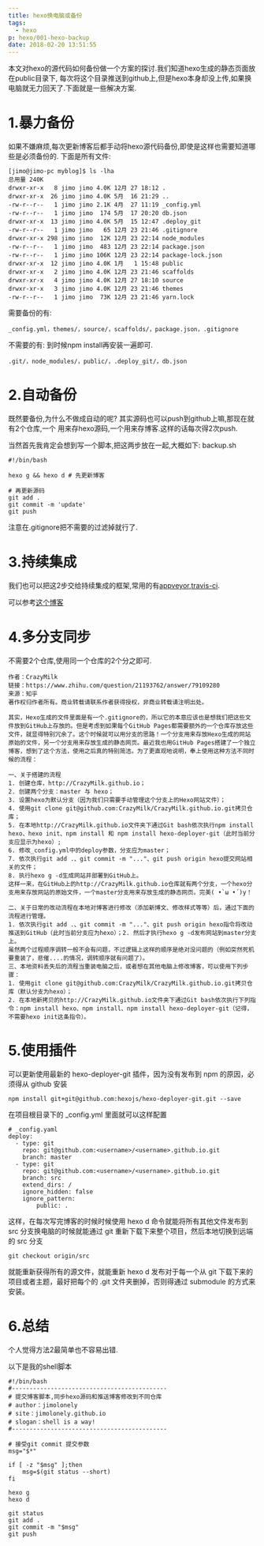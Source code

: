 ```yaml
---
title: hexo换电脑或备份
tags:
  - hexo
p: hexo/001-hexo-backup
date: 2018-02-20 13:51:55
---
```

本文对hexo的源代码如何备份做一个方案的探讨.我们知道hexo生成的静态页面放在public目录下,
每次将这个目录推送到github上,但是hexo本身却没上传,如果换电脑就无力回天了.下面就是一些解决方案.

# 1.暴力备份
如果不嫌麻烦,每次更新博客后都手动将hexo源代码备份,即使是这样也需要知道哪些是必须备份的.
下面是所有文件:
```shell
[jimo@jimo-pc myblog]$ ls -lha
总用量 240K
drwxr-xr-x   8 jimo jimo 4.0K 12月 27 18:12 .
drwxr-xr-x  26 jimo jimo 4.0K 5月  16 21:29 ..
-rw-r--r--   1 jimo jimo 2.1K 4月  27 11:19 _config.yml
-rw-r--r--   1 jimo jimo  174 5月  17 20:20 db.json
drwxr-xr-x  13 jimo jimo 4.0K 5月  15 12:47 .deploy_git
-rw-r--r--   1 jimo jimo   65 12月 23 21:46 .gitignore
drwxr-xr-x 298 jimo jimo  12K 12月 23 22:14 node_modules
-rw-r--r--   1 jimo jimo  483 12月 23 22:14 package.json
-rw-r--r--   1 jimo jimo 106K 12月 23 22:14 package-lock.json
drwxr-xr-x  12 jimo jimo 4.0K 1月   1 15:48 public
drwxr-xr-x   2 jimo jimo 4.0K 12月 23 21:46 scaffolds
drwxr-xr-x   4 jimo jimo 4.0K 12月 27 18:10 source
drwxr-xr-x   3 jimo jimo 4.0K 12月 23 21:46 themes
-rw-r--r--   1 jimo jimo  73K 12月 23 21:46 yarn.lock
```
需要备份的有:
```shell
_config.yml，themes/，source/，scaffolds/，package.json，.gitignore
```
不需要的有: 到时候npm install再安装一遍即可.
```shell
.git/，node_modules/，public/，.deploy_git/，db.json
```
# 2.自动备份
既然要备份,为什么不做成自动的呢? 其实源码也可以push到github上嘛,那现在就有2个仓库,一个
用来存hexo源码,一个用来存博客.这样的话每次得2次push.

当然首先我肯定会想到写一个脚本,把这两步放在一起,大概如下:
backup.sh
```shell
#!/bin/bash

hexo g && hexo d # 先更新博客

# 再更新源码
git add .
git commit -m 'update'
git push
```
注意在.gitignore把不需要的过滤掉就行了.

# 3.持续集成
我们也可以把这2步交给持续集成的框架,常用的有[appveyor](https://www.appveyor.com/),[travis-ci](https://www.travis-ci.org/).

可以参考[这个博客](https://formulahendry.github.io/2016/12/04/hexo-ci/)

# 4.多分支同步
不需要2个仓库,使用同一个仓库的2个分之即可.

```
作者：CrazyMilk
链接：https://www.zhihu.com/question/21193762/answer/79109280
来源：知乎
著作权归作者所有。商业转载请联系作者获得授权，非商业转载请注明出处。

其实，Hexo生成的文件里面是有一个.gitignore的，所以它的本意应该也是想我们把这些文件放到GitHub上存放的。但是考虑到如果每个GitHub Pages都需要额外的一个仓库存放这些文件，就显得特别冗余了。这个时候就可以用分支的思路！一个分支用来存放Hexo生成的网站原始的文件，另一个分支用来存放生成的静态网页。最近我也用GitHub Pages搭建了一个独立博客，想到了这个方法，使用之后真的特别简洁。为了更直观地说明，奉上使用这种方法不同时候的流程：

一、关于搭建的流程
1. 创建仓库，http://CrazyMilk.github.io；
2. 创建两个分支：master 与 hexo；
3. 设置hexo为默认分支（因为我们只需要手动管理这个分支上的Hexo网站文件）；
4. 使用git clone git@github.com:CrazyMilk/CrazyMilk.github.io.git拷贝仓库；
5. 在本地http://CrazyMilk.github.io文件夹下通过Git bash依次执行npm install hexo、hexo init、npm install 和 npm install hexo-deployer-git（此时当前分支应显示为hexo）;
6. 修改_config.yml中的deploy参数，分支应为master；
7. 依次执行git add .、git commit -m "..."、git push origin hexo提交网站相关的文件；
8. 执行hexo g -d生成网站并部署到GitHub上。
这样一来，在GitHub上的http://CrazyMilk.github.io仓库就有两个分支，一个hexo分支用来存放网站的原始文件，一个master分支用来存放生成的静态网页。完美( •̀ ω •́ )y！

二、关于日常的改动流程在本地对博客进行修改（添加新博文、修改样式等等）后，通过下面的流程进行管理。
1. 依次执行git add .、git commit -m "..."、git push origin hexo指令将改动推送到GitHub（此时当前分支应为hexo）；2. 然后才执行hexo g -d发布网站到master分支上。
虽然两个过程顺序调转一般不会有问题，不过逻辑上这样的顺序是绝对没问题的（例如突然死机要重装了，悲催....的情况，调转顺序就有问题了）。
三、本地资料丢失后的流程当重装电脑之后，或者想在其他电脑上修改博客，可以使用下列步骤：
1. 使用git clone git@github.com:CrazyMilk/CrazyMilk.github.io.git拷贝仓库（默认分支为hexo）；
2. 在本地新拷贝的http://CrazyMilk.github.io文件夹下通过Git bash依次执行下列指令：npm install hexo、npm install、npm install hexo-deployer-git（记得，不需要hexo init这条指令）。
```

# 5.使用插件
可以更新使用最新的 hexo-deployer-git 插件，因为没有发布到 npm 的原因，必须得从 github 安装
```shell
npm install git+git@github.com:hexojs/hexo-deployer-git.git --save
```
在项目根目录下的 _config.yml 里面就可以这样配置
```
# _config.yaml
deploy:
  - type: git
    repo: git@github.com:<username>/<username>.github.io.git
    branch: master
  - type: git
    repo: git@github.com:<username>/<username>.github.io.git
    branch: src
    extend_dirs: /
    ignore_hidden: false
    ignore_pattern:
        public: .
```
这样，在每次写完博客的时候时候使用 hexo d 命令就能将所有其他文件发布到 src 分支换电脑的时候就能通过 git 重新下载下来整个项目，然后本地切换到远端的 src 分支
```
git checkout origin/src
```
就能重新获得所有的源文件，就能重新 hexo d 发布对于每一个从 git 下载下来的项目或者主题，最好把每个的 .git 文件夹删掉，否则得通过 submodule 的方式来安装。

# 6.总结
个人觉得方法2最简单也不容易出错.

以下是我的shell脚本
```shell
#!/bin/bash
#--------------------------------------------
# 提交博客脚本,同步hexo源码和推送博客修改到不同仓库
# author：jimolonely
# site：jimolonely.github.io
# slogan：shell is a way!
#--------------------------------------------

# 接受git commit 提交参数
msg="$*"

if [ -z "$msg" ];then
    msg=$(git status --short)
fi

hexo g
hexo d

git status
git add .
git commit -m "$msg"
git push
```
